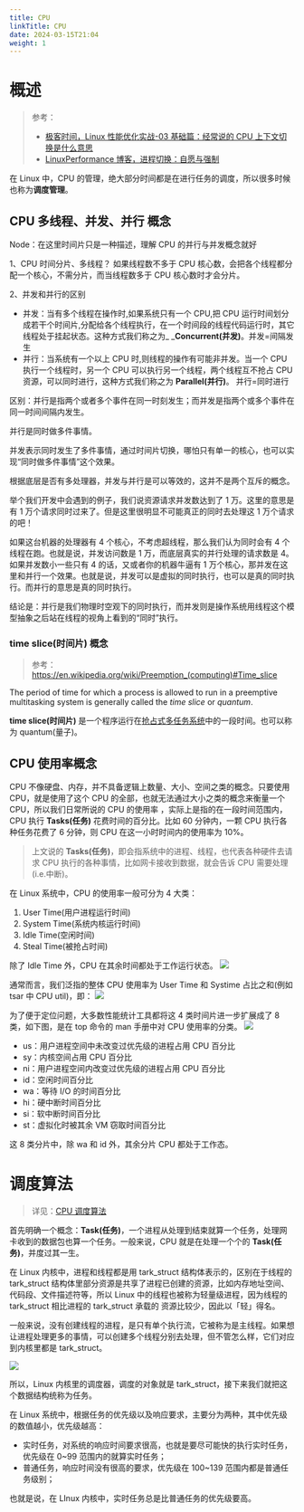 ```yaml
---
title: CPU
linkTitle: CPU
date: 2024-03-15T21:04
weight: 1
---
```


# 概述

> 参考：
>
> - [极客时间，Linux 性能优化实战-03 基础篇：经常说的 CPU 上下文切换是什么意思](https://time.geekbang.org/column/article/69859)
> - [LinuxPerformance 博客，进程切换：自愿与强制](http://linuxperf.com/?p=209)

在 Linux 中，CPU 的管理，绝大部分时间都是在进行任务的调度，所以很多时候也称为**调度管理**。

## CPU 多线程、并发、并行 概念

Node：在这里时间片只是一种描述，理解 CPU 的并行与并发概念就好

1、CPU 时间分片、多线程？
如果线程数不多于 CPU 核心数，会把各个线程都分配一个核心，不需分片，而当线程数多于 CPU 核心数时才会分片。

2、并发和并行的区别

- 并发：当有多个线程在操作时,如果系统只有一个 CPU,把 CPU 运行时间划分成若干个时间片,分配给各个线程执行，在一个时间段的线程代码运行时，其它线程处于挂起状态。这种方式我们称之为\_ \_**Concurrent(并发)**。并发=间隔发生
- 并行：当系统有一个以上 CPU 时,则线程的操作有可能非并发。当一个 CPU 执行一个线程时，另一个 CPU 可以执行另一个线程，两个线程互不抢占 CPU 资源，可以同时进行，这种方式我们称之为 **Parallel(并行)**。 并行=同时进行

区别：并行是指两个或者多个事件在同一时刻发生；而并发是指两个或多个事件在同一时间间隔内发生。

并行是同时做多件事情。

并发表示同时发生了多件事情，通过时间片切换，哪怕只有单一的核心，也可以实现“同时做多件事情”这个效果。

根据底层是否有多处理器，并发与并行是可以等效的，这并不是两个互斥的概念。

举个我们开发中会遇到的例子，我们说资源请求并发数达到了 1 万。这里的意思是有 1 万个请求同时过来了。但是这里很明显不可能真正的同时去处理这 1 万个请求的吧！

如果这台机器的处理器有 4 个核心，不考虑超线程，那么我们认为同时会有 4 个线程在跑。也就是说，并发访问数是 1 万，而底层真实的并行处理的请求数是 4。如果并发数小一些只有 4 的话，又或者你的机器牛逼有 1 万个核心，那并发在这里和并行一个效果。也就是说，并发可以是虚拟的同时执行，也可以是真的同时执行。而并行的意思是真的同时执行。

结论是：并行是我们物理时空观下的同时执行，而并发则是操作系统用线程这个模型抽象之后站在线程的视角上看到的“同时”执行。

### time slice(时间片) 概念

> 参考：<https://en.wikipedia.org/wiki/Preemption_(computing)#Time_slice>

The period of time for which a process is allowed to run in a preemptive multitasking system is generally called the _time slice_ or _quantum_.

**time slice(时间片)** 是一个程序运行在[抢占式多任务系统](<https://en.wikipedia.org/wiki/Preemption_(computing)>)中的一段时间。也可以称为 quantum(量子)。

## CPU 使用率概念

CPU 不像硬盘、内存，并不具备逻辑上数量、大小、空间之类的概念。只要使用 CPU，就是使用了这个 CPU 的全部，也就无法通过大小之类的概念来衡量一个 CPU，所以我们日常所说的 CPU 的使用率 ，实际上是指的在一段时间范围内，CPU 执行 **Tasks(任务)** 花费时间的百分比。比如 60 分钟内，一颗 CPU 执行各种任务花费了 6 分钟，则 CPU 在这一小时时间内的使用率为 10%。

> 上文说的 **Tasks(任务)**，即会指系统中的进程、线程，也代表各种硬件去请求 CPU 执行的各种事情，比如网卡接收到数据，就会告诉 CPU 需要处理(i.e.中断)。

在 Linux 系统中，CPU 的使用率一般可分为 4 大类：

1. User Time(用户进程运行时间)
2. System Time(系统内核运行时间)
3. Idle Time(空闲时间)
4. Steal Time(被抢占时间)

除了 Idle Time 外，CPU 在其余时间都处于工作运行状态。
![](https://notes-learning.oss-cn-beijing.aliyuncs.com/srucoz/1616168021555-68fba1de-f5d5-462d-bef6-a78b476521ad.png)

通常而言，我们泛指的整体 CPU 使用率为 User Time 和 Systime 占比之和(例如 tsar 中 CPU util)，即：
![](https://notes-learning.oss-cn-beijing.aliyuncs.com/srucoz/1616168021559-394ecaa6-59db-453a-b5b1-c5ab88193f49.png)

为了便于定位问题，大多数性能统计工具都将这 4 类时间片进一步扩展成了 8 类，如下图，是在 top 命令的 man 手册中对 CPU 使用率的分类。
![](https://notes-learning.oss-cn-beijing.aliyuncs.com/srucoz/1616168021546-ebe53556-f50b-49f2-8477-c10cf2b8f2f5.png)

- us：用户进程空间中未改变过优先级的进程占用 CPU 百分比
- sy：内核空间占用 CPU 百分比
- ni：用户进程空间内改变过优先级的进程占用 CPU 百分比
- id：空闲时间百分比
- wa：等待 I/O 的时间百分比
- hi：硬中断时间百分比
- si：软中断时间百分比
- st：虚拟化时被其余 VM 窃取时间百分比

这 8 类分片中，除 wa 和 id 外，其余分片 CPU 都处于工作态。

# 调度算法

> 详见：[CPU 调度算法](/docs/1.操作系统/Kernel/CPU/调度算法.md)

首先明确一个概念：**Task(任务)**，一个进程从处理到结束就算一个任务，处理网卡收到的数据包也算一个任务。一般来说，CPU 就是在处理一个个的 **Task(任务)**，并度过其一生。

在 Linux 内核中，进程和线程都是用 tark_struct 结构体表示的，区别在于线程的 tark_struct 结构体里部分资源是共享了进程已创建的资源，比如内存地址空间、代码段、文件描述符等，所以 Linux 中的线程也被称为轻量级进程，因为线程的 tark_struct 相比进程的 tark_struct 承载的 资源比较少，因此以「轻」得名。

一般来说，没有创建线程的进程，是只有单个执行流，它被称为是主线程。如果想让进程处理更多的事情，可以创建多个线程分别去处理，但不管怎么样，它们对应到内核里都是 tark_struct。

![](https://notes-learning.oss-cn-beijing.aliyuncs.com/srucoz/1616168021545-596ecf70-ac19-4620-8845-bfe72ef7bdce.jpeg)

所以，Linux 内核里的调度器，调度的对象就是 tark_struct，接下来我们就把这个数据结构统称为任务。

在 Linux 系统中，根据任务的优先级以及响应要求，主要分为两种，其中优先级的数值越小，优先级越高：

- 实时任务，对系统的响应时间要求很高，也就是要尽可能快的执行实时任务，优先级在 0~99 范围内的就算实时任务；
- 普通任务，响应时间没有很高的要求，优先级在 100~139 范围内都是普通任务级别；

也就是说，在 LInux 内核中，实时任务总是比普通任务的优先级要高。

